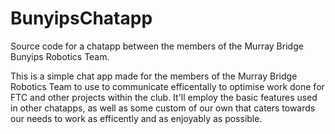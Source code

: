 # BunyipsChatapp
Source code for a chatapp between the members of the Murray Bridge Bunyips Robotics Team.

This is a simple chat app made for the members of the Murray Bridge Robotics Team to use to communicate efficentally to optimise work done for FTC and other projects within the club. It'll employ the basic features used in other chatapps, as well as some custom of our own that caters towards our needs to work as efficently and as enjoyably as possible. 
